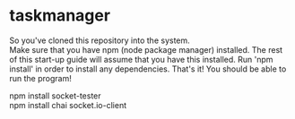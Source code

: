 # taskmanager
So you've cloned this repository into the system.  
Make sure that you have npm (node package manager) installed. The rest of this start-up guide will assume that you have this installed.
Run 'npm install' in order to install any dependencies.
That's it! You should be able to run the program!

npm install socket-tester  
npm install chai socket.io-client